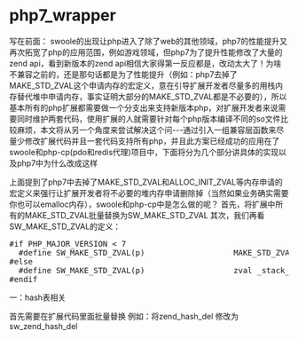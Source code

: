 # php7_wrapper
写在前面：
swoole的出现让php进入了除了web的其他领域，php7的性能提升又再次拓宽了php的应用范围，例如游戏领域，但php7为了提升性能修改了大量的zend api，看到新版本的zend api相信大家得第一反应都是，改动太大了！为啥不兼容之前的，还是那句话都是为了性能提升（例如：php7去掉了MAKE_STD_ZVAL这个申请内存的宏定义，意在引导扩展开发者尽量多的用栈内存替代堆中申请内存，事实证明大部分的MAKE_STD_ZVAL都是不必要的），所以基本所有的php扩展都需要做一个分支出来支持新版本php，对扩展开发者来说需要同时维护两套代码，使用扩展的人就需要针对每个php版本编译不同的so文件比较麻烦，本文将从另一个角度来尝试解决这个问---通过引入一组兼容层函数来尽量少修改扩展代码并且一套代码支持所有php，并且此方案已经成功的应用在了swoole和php-cp(pdo和redis代理)项目中，下面将分为几个部分讲具体的实现以及php7中为什么改成这样



上面提到了php7中去掉了MAKE_STD_ZVAL和ALLOC_INIT_ZVAL等内存申请的宏定义来强行让扩展开发者将不必要的堆内存申请删除掉（当然如果业务确实需要你也可以emalloc内存），swoole和php-cp中是怎么做的呢？
首先，将扩展中所有的MAKE_STD_ZVAL批量替换为SW_MAKE_STD_ZVAL
其次，我们再看SW_MAKE_STD_ZVAL的定义：
<pre>
#if PHP_MAJOR_VERSION < 7
  #define SW_MAKE_STD_ZVAL(p)                   MAKE_STD_ZVAL(p)
#else
  #define SW_MAKE_STD_ZVAL(p)                   zval _stack_zval_##p; p = &(_stack_zval_##p)
#endif
</pre>
一：hash表相关

首先需要在扩展代码里面批量替换
例如：将zend_hash_del 修改为 sw_zend_hash_del
